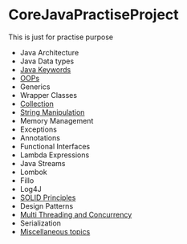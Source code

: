 # CoreJavaPractiseProject

This is just for practise purpose

* Java Architecture
* Java Data types
* [Java Keywords](src/com/keywords/KEYWORDS.MD)
* [OOPs](src/com/oops/OOPS.MD)
* Generics
* Wrapper Classes
* [Collection](src/com/collection/COLLECTION.MD)
* [String Manipulation](src/com/string/STRING_MANIPULATION.MD)
* Memory Management
* Exceptions
* Annotations 
* Functional Interfaces 
* Lambda Expressions 
* Java Streams 
* Lombok 
* Fillo 
* Log4J 
* [SOLID Principles](src/com/solidprinciples/SOLID_PRINCIPLES.MD)
* Design Patterns 
* [Multi Threading and Concurrency](src/com/multithreading/MULTITHREADING.MD)
* Serialization 
* [Miscellaneous topics](src/com/miscellaneous/MISCELLANEOUS.MD)
